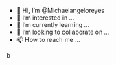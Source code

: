 - 👋 Hi, I’m @Michaelangeloreyes
- 👀 I’m interested in ...
- 🌱 I’m currently learning ...
- 💞️ I’m looking to collaborate on ...
- 📫 How to reach me ...

<!---
Michaelangeloreyes/Michaelangeloreyes is a ✨ special ✨ repository because its `README.md` (this file) appears on your GitHub profile.
You can click the Preview link to take a look at your changes.
--->b
